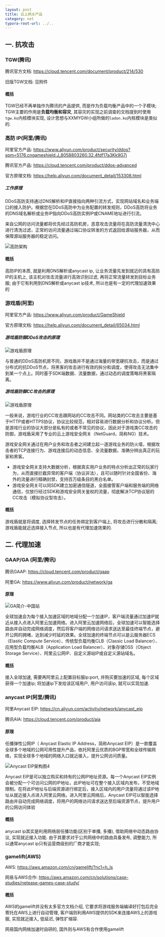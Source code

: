 ```yaml
---
layout: post
title: 云上网关产品
category: net
typora-root-url: ../..
---
```


## 一. 抗攻击

### TGW(腾讯)

腾讯官方文档: https://cloud.tencent.com/document/product/214/530

旧版TGW文档: 见附件

#### 概括

TGW已经不再单独作为腾讯的产品提供, 而是作为负载均衡产品中的一个子模块; TGW主要的作用是**负载均衡和容灾**, 其容灾的实现之前调查的文档提到时使用`tgw.ko`内核模块实现, 设计思想与XXMYGW小组所做的`ladon.ko`内核模块是类似的.



### 高防 IP(阿里/腾讯)

阿里官方产品: https://www.aliyun.com/product/security/ddos?spm=5176.cngameshield.J_8058803260.32.4fdf17a3Kk9G7j

腾讯官方产品: https://cloud.tencent.com/product/ddos-advanced

官方原理文档: https://help.aliyun.com/document_detail/153308.html

##### 工作原理

DDoS高防支持通过DNS解析和IP直接指向两种引流方式，实现网站域名和业务端口的接入防护。根据您在DDoS高防中为业务配置的转发规则，DDoS高防将业务的DNS域名解析或业务IP指向DDoS高防实例IP或CNAME地址进行引流。

来自公网的访问流量都将优先经过高防机房，恶意攻击流量将在高防流量清洗中心进行清洗过滤，正常的访问流量通过端口协议转发的方式返回给源站服务器，从而保障源站服务器的稳定访问。

![高防架构](C:\Users\admin\fun\assets\云上网关产品\p50168.png)

#### 概括

高防IP的本质, 就是利用DNS解析或anycast ip, 让业务流量先发到就近的具有高防IP的主机上, 该主机对攻击流量进行高效识别过滤, 再将正常流量转发到目标业务服; 由于它有利用到DNS解析或anycast ip技术, 所以也是有一定的代理加速效果的



### 游戏盾(阿里)

阿里官方产品: https://www.aliyun.com/product/GameShield

官方原理文档:  https://help.aliyun.com/document_detail/65034.html

##### 游戏盾防御DDoS攻击的原理

![游戏盾原理](C:\Users\admin\fun\assets\云上网关产品\p3422.png)

与普通的DDoS高防机房不同，游戏盾并不是通过海量的带宽硬抗攻击，而是通过分布式的抗DDoS节点，将黑客的攻击进行有效的拆分和调度，使得攻击无法集中到某一个点上。同时基于SDK端数据、流量数据，通过动态的调度策略将黑客隔离。

##### 游戏盾防御CC攻击的原理

![游戏盾原理](C:\Users\admin\fun\assets\云上网关产品\p3426.png)

一般来说，游戏行业的CC攻击跟网站的CC攻击不同。网站类的CC攻击主要是基于HTTP或者HTTPS协议，协议比较规范，相对容易进行数据分析和协议分析。但是游戏行业的协议大部分是私有的或者不常见的协议，因此对于游戏类CC攻击的防御，游戏盾采用了专业的云上游戏安全网关（NetGuard，简称NG）技术。

游戏安全网关通过在用户业务和攻击者之间建立起一道游戏业务的防火墙，根据攻击者的TCP连接行为、游戏连接后的动态信息、全流量数据，准确分辨出真正的玩家和黑客。

- 游戏安全网关支持大数据分析，根据真实用户业务的特点分析出正常的玩家行为，从而直接拦截异常的客户端（协议非法），且可以随时针对全国省份、海外的流量进行精确封禁，支持百万级条目的黑白名单。
- 游戏安全网关可以同SDK建立加密通信隧道，全面接管客户端和服务端的网络通信，仅放行经过SDK和游戏安全网关鉴权的流量，彻底解决TCP协议层的CC攻击（模拟协议型攻击）。

#### 概括

游戏盾就是将调度, 选择转发节点的任务绑定到客户端上, 将攻击进行分散和隔离; 游戏盾能就近选择接入节点, 所以也是有代理加速效果的.



## 二. 代理加速

### GAAP/GA (阿里/腾讯)

腾讯GAAP: https://cloud.tencent.com/product/gaap

阿里GA: https://www.aliyun.com/product/network/ga

#### 原理

![GA简介-中国站](C:\Users\admin\fun\assets\云上网关产品\p84074.png)

全球加速会为每个接入加速区域的地域分配一个加速IP，客户端流量通过加速IP就近从接入点进入阿里云加速网络。进入阿里云加速网络后，全球加速可以智能选择路由并自动完成网络调度，然后将客户端的网络访问请求送达至最佳终端节点，避开公网的拥堵，达到减少时延的效果。全球加速的终端节点可以是云服务器ECS（Elastic Compute Service）、传统型负载均衡CLB（Classic Load Balancer）、应用型负载均衡ALB（Application Load Balancer）、对象存储OSS（Object Storage Service）、阿里云公网IP、自定义源站IP或自定义源站域名。

#### 概括

接入全球加速, 需要再阿里云上配置目标服ip:port, 并购买要加速的区域, 每个区域获得一个加速ip; 将加速ip下发给该区域用户, 用户访问该ip, 就可以实现加速.



### anycast IP(阿里/腾讯)

阿里Anycast EIP: https://cn.aliyun.com/activity/network/anycast_eip

腾讯AIA: https://cloud.tencent.com/product/aia

#### 原理

任播弹性公网IP（ Anycast Elastic IP Address，简称Anycast EIP）是一款覆盖全球多个地域的公网可用性提升产品，依托阿里云优质的BGP带宽和全球传输网络，实现全球多个地域的网络入口就近接入，提升公网访问质量。

![Anycast EIP架构图4](C:\Users\admin\fun\assets\云上网关产品\p141015.png)

Anycast EIP是可以独立购买和持有的公网IP地址资源。每一个Anycast EIP实例会被分配一个可访问公网的IP地址，此IP地址可在整个接入区域内发布，不受地域限制。在将此IP地址与后端资源进行绑定后，接入区域内的用户流量将通过该IP地址从就近接入点进入阿里云网络。进入阿里云网络后，Anycast EIP可以智能选择路由并自动完成网络调度，将用户的网络访问请求送达至后端资源节点，提升用户的公网访问体验

#### 概括

anycast ip其实是利用网络层任播功能(区别于单播, 多播), 借助网络中动态路由协议, 实现就近接入功能. 由于其要求对于公共网络中的路由具备发布, 调整能力, 所以通常anycast ip只有运营商级别的厂商才能实现;

### gamelift(AWS)

AWS: https://aws.amazon.com/cn/gamelift/?nc1=h_ls

网易与AWS合作: https://aws.amazon.com/cn/solutions/case-studies/netease-games-case-study/

#### 概括

AWS的gamelift并没有太多官方文档介绍, 它要求将游戏服务端编译好打包后完全寄托在AWS上进行自动管理, 客户端则利用AWS提供的SDK来连接AWS上的游戏服, 实现就近接入, 低延迟, 弹性扩缩容.

网易国内网络加速时自研的, 国外则与AWS有合作使用gamelift



